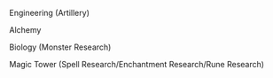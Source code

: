 Engineering (Artillery)

Alchemy 

Biology (Monster Research)

Magic Tower (Spell Research/Enchantment Research/Rune Research)

